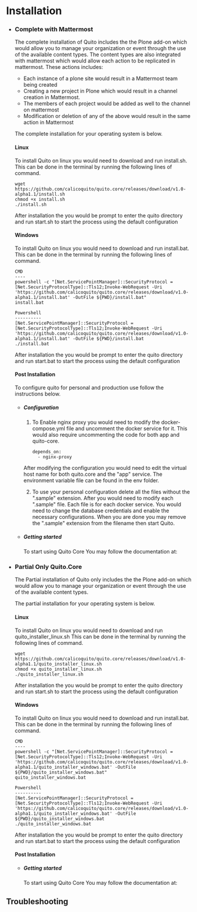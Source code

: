 Installation
============
- ### Complete with Mattermost
  The complete installation of Quito includes the the Plone add-on which would allow you to manage your 
  organization or event through the use of the available content types. The content types are also integrated with 
  mattermost which would allow each action to be replicated in mattermost. These actions includes:

  - Each instance of a plone site would result in a Mattermost team being created
  - Creating a new project in Plone which would result in a channel creation in Mattermost.
  - The members of each project would be added as well to the channel on mattermost
  - Modification or deletion of any of the above would result in the same action in Mattermost

  The complete installation for your operating system is below. 

   #### Linux
    To install Quito on linux you would need to download and run install.sh.
    This can be done in the terminal by running the following lines of command.
    ```
    wget https://github.com/calicoquito/quito.core/releases/download/v1.0-alpha1.1/install.sh
    chmod +x install.sh
    ./install.sh
    ```
    After installation the you would be prompt to enter the quito directory and run start.sh to start the process using the default configuration 

   #### Windows

    To install Quito on linux you would need to download and run install.bat.
    This can be done in the terminal by running the following lines of command.
    ```
    CMD
    ----
    powershell -c "[Net.ServicePointManager]::SecurityProtocol = [Net.SecurityProtocolType]::Tls12;Invoke-WebRequest -Uri 'https://github.com/calicoquito/quito.core/releases/download/v1.0-alpha1.1/install.bat' -OutFile ${PWD}/install.bat"
    install.bat

    Powershell
    ----------
    [Net.ServicePointManager]::SecurityProtocol = [Net.SecurityProtocolType]::Tls12;Invoke-WebRequest -Uri 'https://github.com/calicoquito/quito.core/releases/download/v1.0-alpha1.1/install.bat' -OutFile ${PWD}/install.bat
    ./install.bat

    ```
    After installation the you would be prompt to enter the quito directory and run start.bat to start the process using the default configuration 

   #### Post Installation
     To configure quito for personal and production use follow the instructions below.
     - ##### Configuration
        1) To Enable nginx proxy you would need to modify the docker-compose.yml file and uncomment the docker service for it.
          This would also require uncommenting the code for both app and quito-core.
            ```
            depends_on:
              - nginx-proxy
            ```
          After modifying the configuration you would need to edit the virtual host name for both quito.core and the "app" service.
          The environment variable file can be found in the env folder. 

        2) To use your personal configuration delete all the files without the ".sample" extension. After you would need to modify each ".sample" file. Each file is for each docker service. You would need to change the database credentials and enable the necessary  configurations. When you are done you may remove the ".sample" extension from the filename then start Quito.

     - ##### Getting started
        To start using Quito Core You may follow the documentation at:

- ### Partial Only Quito.Core
  The Partial installation of Quito only includes the the Plone add-on which would allow you to manage your organization or event through the use of the available content types. 
  

  The partial installation for your operating system is below.

  #### Linux
    To install Quito on linux you would need to download and run quito_installer_linux.sh
    This can be done in the terminal by running the following lines of command.
    ```
    wget https://github.com/calicoquito/quito.core/releases/download/v1.0-alpha1.1/quito_installer_linux.sh
    chmod +x quito_installer_linux.sh
    ./quito_installer_linux.sh
    ```
    After installation the you would be prompt to enter the quito directory and run start.sh to start the process using the default configuration  
      

  #### Windows
    To install Quito on linux you would need to download and run install.bat.
    This can be done in the terminal by running the following lines of command.

    ```
    CMD
    ----
    powershell -c "[Net.ServicePointManager]::SecurityProtocol = [Net.SecurityProtocolType]::Tls12;Invoke-WebRequest -Uri 'https://github.com/calicoquito/quito.core/releases/download/v1.0-alpha1.1/quito_installer_windows.bat' -OutFile ${PWD}/quito_installer_windows.bat"
    quito_installer_windows.bat

    Powershell
    ----------
    [Net.ServicePointManager]::SecurityProtocol = [Net.SecurityProtocolType]::Tls12;Invoke-WebRequest -Uri 'https://github.com/calicoquito/quito.core/releases/download/v1.0-alpha1.1/quito_installer_windows.bat' -OutFile ${PWD}/quito_installer_windows.bat
    ./quito_installer_windows.bat

    ```
    After installation the you would be prompt to enter the quito directory and run start.bat to start the process using the default configuration 
      

  #### Post Installation
    - ##### Getting started
        To start using Quito Core You may follow the documentation at:
      
Troubleshooting
---------------------
